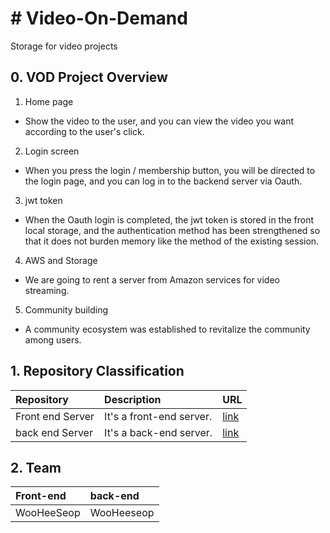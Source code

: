 # # Video-On-Demand
Storage for video projects
## 0. VOD Project Overview
1. Home page
* Show the video to the user, and you can view the video you want according to the user's click.
2. Login screen
* When you press the login / membership button, you will be directed to the login page, and you can log in to the backend server via Oauth.
3. jwt token
* When the Oauth login is completed, the jwt token is stored in the front local storage, and the authentication method has been strengthened so that it does not burden memory like the method of the existing session.
4. AWS and Storage
* We are going to rent a server from Amazon services for video streaming.
5. Community building
* A community ecosystem was established to revitalize the community among users.


## 1. Repository Classification


|Repository|Description|URL|
|:---|:---|:---|
|Front end Server |It's a front-end server.|[link]([https://github.com/ahr-i/awm-v2-proxy](https://github.com/dnjswns1992/Vod-Frond-end-Server))|
|back end Server |It's a back-end server.|[link](https://github.com/ahr-i/awm-v2-gateway)|

## 2. Team

|Front-end |back-end|
|:---|:---|
|WooHeeSeop |WooHeeseop|
